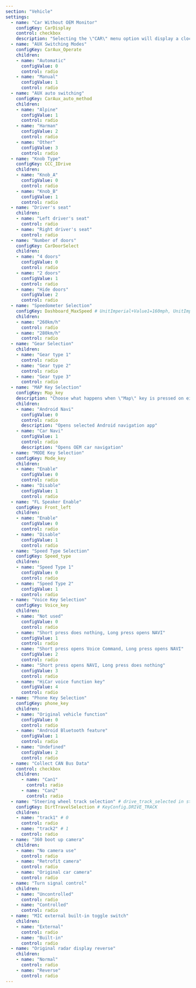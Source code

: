 ```yaml
---
section: "Vehicle"
settings:
  - name: "Car Without OEM Monitor"
    configKey: CarDisplay
    control: checkbox
    description: "Selecting the \"CAR\" menu option will display a clock instead of OEM system. Choose this option on cars without OEM screen, e.g. old BMW X1."
  - name: "AUX Switching Modes"
    configKey: CarAux_Operate
    children:
    - name: "Automatic"
      configValue: 0
      control: radio
    - name: "Manual"
      configValue: 1
      control: radio
  - name: "AUX auto switching"
    configKey: CarAux_auto_method
    children:
    - name: "Alpine"
      configValue: 1
      control: radio
    - name: "Harman"
      configValue: 2
      control: radio
    - name: "Other"
      configValue: 3
      control: radio
  - name: "Knob Type"
    configKey: CCC_IDrive
    children:
    - name: "Knob_A"
      configValue: 0
      control: radio
    - name: "Knob_B"
      configValue: 1
      control: radio
  - name: "Driver's seat"
    children:
    - name: "Left driver's seat"
      control: radio
    - name: "Right driver's seat"
      control: radio
  - name: "Number of doors"
    configKey: CarDoorSelect
    children:
    - name: "4 doors"
      configValue: 0
      control: radio
    - name: "2 doors"
      configValue: 1
      control: radio
    - name: "Hide doors"
      configValue: 2
      control: radio
  - name: "Speedometer Selection"
    configKey: Dashboard_MaxSpeed # UnitImperial+Value1=160mph, UnitImperial+Value3=180mph, UnitMetric+Value1=280kmph, UnitMetric+Value3=280kmph, UnitMetric+Value2+Vendor3Audi=300kmph, ELSE=Value1=260kmph
    children:
    - name: "260km/h"
      control: radio
    - name: "280km/h"
      control: radio
  - name: "Gear Selection"
    children:
    - name: "Gear type 1"
      control: radio
    - name: "Gear type 2"
      control: radio
    - name: "Gear type 3"
      control: radio
  - name: "MAP Key Selection"
    configKey: Map_key
    description: "Choose what happens when \"Map\" key is pressed on either iDrive controller or steering wheel"
    children:
    - name: "Android Navi"
      configValue: 0
      control: radio
      description: "Opens selected Android navigation app"
    - name: "Car Navi"
      configValue: 1
      control: radio
      description: "Opens OEM car navigation"
  - name: "MODE Key Selection"
    configKey: Mode_key
    children:
    - name: "Enable"
      configValue: 0
      control: radio
    - name: "Disable"
      configValue: 1
      control: radio
  - name: "FL Speaker Enable"
    configKey: Front_left
    children:
    - name: "Enable"
      configValue: 0
      control: radio
    - name: "Disable"
      configValue: 1
      control: radio
  - name: "Speed Type Selection"
    configKey: Speed_type
    children:
    - name: "Speed Type 1"
      configValue: 0
      control: radio
    - name: "Speed Type 2"
      configValue: 1
      control: radio
  - name: "Voice Key Selection"
    configKey: Voice_key
    children:
    - name: "Not used"
      configValue: 0
      control: radio
    - name: "Short press does nothing, Long press opens NAVI"
      configValue: 1
      control: radio
    - name: "Short press opens Voice Command, Long press opens NAVI"
      configValue: 2
      control: radio
    - name: "Short press opens NAVI, Long press does nothing"
      configValue: 3
      control: radio
    - name: "HiCar voice function key"
      configValue: 4
      control: radio
  - name: "Phone Key Selection"
    configKey: phone_key
    children:
    - name: "Original vehicle function"
      configValue: 0
      control: radio
    - name: "Android Bluetooth feature"
      configValue: 1
      control: radio
    - name: "Undefined"
      configValue: 2
      control: radio
  - name: "Collect CAN Bus Data"
    control: checkbox
    children:
      - name: "Can1"
        control: radio
      - name: "Can2"
        control: radio
  - name: "Steering wheel track selection" # drive_track_selected in strings, rdg_track for radios
    configKey: DirtTravelSelection # KeyConfig.DRIVE_TRACK
    children:
    - name: "track1" # 0
      control: radio
    - name: "track2" # 1
      control: radio
  - name: "360 boot up camera"
    children:
    - name: "No camera use"
      control: radio
    - name: "Retrofit camera"
      control: radio
    - name: "Original car camera"
      control: radio
  - name: "Turn signal control"
    children:
    - name: "Uncontrolled"
      control: radio
    - name: "Controlled"
      control: radio
  - name: "MIC external built-in toggle switch"
    children:
    - name: "External"
      control: radio
    - name: "Built-in"
      control: radio
  - name: "Original radar display reverse"
    children:
    - name: "Normal"
      control: radio
    - name: "Reverse"
      control: radio
---
```

